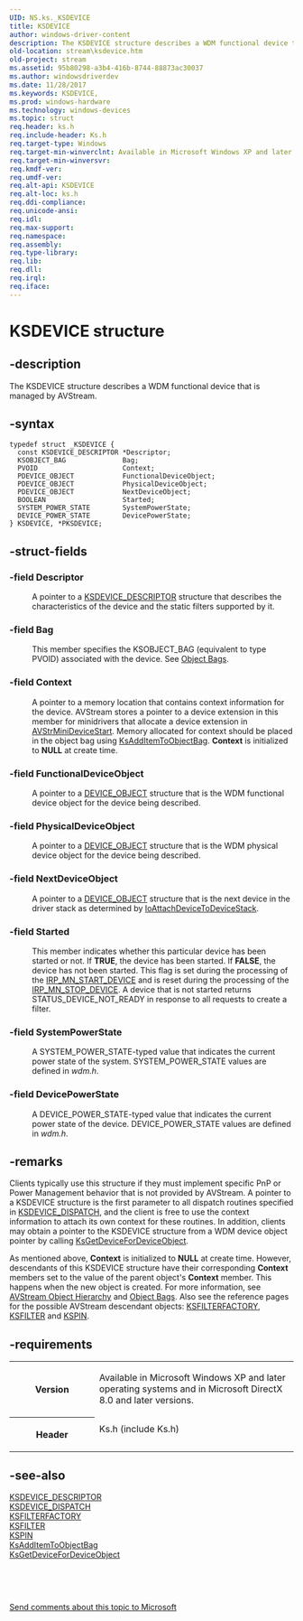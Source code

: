 ```yaml
---
UID: NS.ks._KSDEVICE
title: KSDEVICE
author: windows-driver-content
description: The KSDEVICE structure describes a WDM functional device that is managed by AVStream.
old-location: stream\ksdevice.htm
old-project: stream
ms.assetid: 95b80298-a3b4-416b-8744-88873ac30037
ms.author: windowsdriverdev
ms.date: 11/28/2017
ms.keywords: KSDEVICE,
ms.prod: windows-hardware
ms.technology: windows-devices
ms.topic: struct
req.header: ks.h
req.include-header: Ks.h
req.target-type: Windows
req.target-min-winverclnt: Available in Microsoft Windows XP and later operating systems and in Microsoft DirectX 8.0 and later versions.
req.target-min-winversvr: 
req.kmdf-ver: 
req.umdf-ver: 
req.alt-api: KSDEVICE
req.alt-loc: ks.h
req.ddi-compliance: 
req.unicode-ansi: 
req.idl: 
req.max-support: 
req.namespace: 
req.assembly: 
req.type-library: 
req.lib: 
req.dll: 
req.irql: 
req.iface: 
---
```


# KSDEVICE structure



## -description
<p>The KSDEVICE structure describes a WDM functional device that is managed by AVStream.</p>


## -syntax

````
typedef struct _KSDEVICE {
  const KSDEVICE_DESCRIPTOR *Descriptor;
  KSOBJECT_BAG              Bag;
  PVOID                     Context;
  PDEVICE_OBJECT            FunctionalDeviceObject;
  PDEVICE_OBJECT            PhysicalDeviceObject;
  PDEVICE_OBJECT            NextDeviceObject;
  BOOLEAN                   Started;
  SYSTEM_POWER_STATE        SystemPowerState;
  DEVICE_POWER_STATE        DevicePowerState;
} KSDEVICE, *PKSDEVICE;
````


## -struct-fields
<dl>

### -field Descriptor

<dd>
<p>A pointer to a <a href="..\ks\ns-ks--ksdevice-descriptor.md">KSDEVICE_DESCRIPTOR</a> structure that describes the characteristics of the device and the static filters supported by it.</p>
</dd>

### -field Bag

<dd>
<p>This member specifies the KSOBJECT_BAG (equivalent to type PVOID) associated with the device. See <a href="https://msdn.microsoft.com/b7ee5756-1c79-4ead-9999-d13be9a0d3d9">Object Bags</a>.</p>
</dd>

### -field Context

<dd>
<p>A pointer to a memory location that contains context information for the device. AVStream stores a pointer to a device extension in this member for minidrivers that allocate a device extension in <a href="stream.avstrminidevicestart">AVStrMiniDeviceStart</a>. Memory allocated for context should be placed in the object bag using <a href="..\ks\nf-ks-ksadditemtoobjectbag.md">KsAddItemToObjectBag</a>. <b>Context</b> is initialized to <b>NULL</b> at create time.</p>
</dd>

### -field FunctionalDeviceObject

<dd>
<p>A pointer to a <a href="..\wdm\ns-wdm--device-object.md">DEVICE_OBJECT</a> structure that is the WDM functional device object for the device being described.</p>
</dd>

### -field PhysicalDeviceObject

<dd>
<p>A pointer to a <a href="..\wdm\ns-wdm--device-object.md">DEVICE_OBJECT</a> structure that is the WDM physical device object for the device being described.</p>
</dd>

### -field NextDeviceObject

<dd>
<p>A pointer to a <a href="..\wdm\ns-wdm--device-object.md">DEVICE_OBJECT</a> structure that is the next device in the driver stack as determined by <a href="..\wdm\nf-wdm-ioattachdevicetodevicestack.md">IoAttachDeviceToDeviceStack</a>.</p>
</dd>

### -field Started

<dd>
<p>This member indicates whether this particular device has been started or not. If <b>TRUE</b>, the device has been started. If <b>FALSE</b>, the device has not been started. This flag is set during the processing of the <a href="https://msdn.microsoft.com/library/windows/hardware/ff551749">IRP_MN_START_DEVICE</a> and is reset during the processing of the <a href="https://msdn.microsoft.com/library/windows/hardware/ff551755">IRP_MN_STOP_DEVICE</a>. A device that is not started returns STATUS_DEVICE_NOT_READY in response to all requests to create a filter.</p>
</dd>

### -field SystemPowerState

<dd>
<p>A SYSTEM_POWER_STATE-typed value that indicates the current power state of the system. SYSTEM_POWER_STATE values are defined in <i>wdm.h</i>.</p>
</dd>

### -field DevicePowerState

<dd>
<p>A DEVICE_POWER_STATE-typed value that indicates the current power state of the device. DEVICE_POWER_STATE values are defined in <i>wdm.h</i>.</p>
</dd>
</dl>

## -remarks
<p>Clients typically use this structure if they must implement specific PnP or Power Management behavior that is not provided by AVStream. A pointer to a KSDEVICE structure is the first parameter to all dispatch routines specified in <a href="..\ks\ns-ks--ksdevice-dispatch.md">KSDEVICE_DISPATCH</a>, and the client is free to use the context information to attach its own context for these routines. In addition, clients may obtain a pointer to the KSDEVICE structure from a WDM device object pointer by calling <a href="..\ks\nf-ks-ksgetdevicefordeviceobject.md">KsGetDeviceForDeviceObject</a>.</p>

<p>As mentioned above, <b>Context</b> is initialized to <b>NULL</b> at create time. However, descendants of this KSDEVICE structure have their corresponding <b>Context</b> members set to the value of the parent object's <b>Context</b> member. This happens when the new object is created. For more information, see <a href="https://msdn.microsoft.com/b7d6f06d-6c97-414e-a453-d375e2d7ccf5">AVStream Object Hierarchy</a> and <a href="https://msdn.microsoft.com/b7ee5756-1c79-4ead-9999-d13be9a0d3d9">Object Bags</a>. Also see the reference pages for the possible AVStream descendant objects: <a href="..\ks\ns-ks--ksfilterfactory.md">KSFILTERFACTORY</a>, <a href="..\ks\ns-ks--ksfilter.md">KSFILTER</a> and <a href="..\ks\ns-ks--kspin.md">KSPIN</a>.</p>

## -requirements
<table>
<tr>
<th width="30%">
<p>Version</p>
</th>
<td width="70%">
<p>Available in Microsoft Windows XP and later operating systems and in Microsoft DirectX 8.0 and later versions.</p>
</td>
</tr>
<tr>
<th width="30%">
<p>Header</p>
</th>
<td width="70%">
<dl>
<dt>Ks.h (include Ks.h)</dt>
</dl>
</td>
</tr>
</table>

## -see-also
<dl>
<dt>
<a href="..\ks\ns-ks--ksdevice-descriptor.md">KSDEVICE_DESCRIPTOR</a>
</dt>
<dt>
<a href="..\ks\ns-ks--ksdevice-dispatch.md">KSDEVICE_DISPATCH</a>
</dt>
<dt>
<a href="..\ks\ns-ks--ksfilterfactory.md">KSFILTERFACTORY</a>
</dt>
<dt>
<a href="..\ks\ns-ks--ksfilter.md">KSFILTER</a>
</dt>
<dt>
<a href="..\ks\ns-ks--kspin.md">KSPIN</a>
</dt>
<dt>
<a href="..\ks\nf-ks-ksadditemtoobjectbag.md">KsAddItemToObjectBag</a>
</dt>
<dt>
<a href="..\ks\nf-ks-ksgetdevicefordeviceobject.md">KsGetDeviceForDeviceObject</a>
</dt>
</dl>
<p> </p>
<p> </p>
<p><a href="mailto:wsddocfb@microsoft.com?subject=Documentation%20feedback [stream\stream]:%20KSDEVICE structure%20 RELEASE:%20(11/28/2017)&amp;body=%0A%0APRIVACY STATEMENT%0A%0AWe use your feedback to improve the documentation. We don't use your email address for any other purpose, and we'll remove your email address from our system after the issue that you're reporting is fixed. While we're working to fix this issue, we might send you an email message to ask for more info. Later, we might also send you an email message to let you know that we've addressed your feedback.%0A%0AFor more info about Microsoft's privacy policy, see http://privacy.microsoft.com/en-us/default.aspx." title="Send comments about this topic to Microsoft">Send comments about this topic to Microsoft</a></p>
